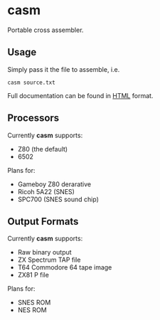 # casm

Portable cross assembler.

## Usage

Simply pass it the file to assemble, i.e.

`casm source.txt`

Full documentation can be found in
<a href="https://rawgit.com/noddybox/casm/master/doc/casm.html">HTML</a> format.

## Processors

Currently **casm** supports:

* Z80 (the default)
* 6502

Plans for:

* Gameboy Z80 derarative
* Ricoh 5A22 (SNES)
* SPC700 (SNES sound chip)

## Output Formats

Currently **casm** supports:

* Raw binary output
* ZX Spectrum TAP file
* T64 Commodore 64 tape image
* ZX81 P file

Plans for:

* SNES ROM
* NES ROM
